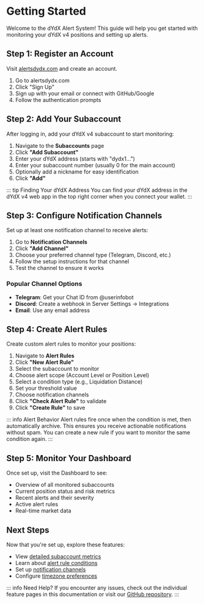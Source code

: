 # Getting Started

Welcome to the dYdX Alert System! This guide will help you get started with monitoring your dYdX v4 positions and setting up alerts.

## Step 1: Register an Account

Visit [alertsdydx.com](https://alertsdydx.com) and create an account.

1. Go to alertsdydx.com
2. Click "Sign Up"
3. Sign up with your email or connect with GitHub/Google
4. Follow the authentication prompts

## Step 2: Add Your Subaccount

After logging in, add your dYdX v4 subaccount to start monitoring:

1. Navigate to the **Subaccounts** page
2. Click **"Add Subaccount"**
3. Enter your dYdX address (starts with "dydx1...")
4. Enter your subaccount number (usually 0 for the main account)
5. Optionally add a nickname for easy identification
6. Click **"Add"**

::: tip Finding Your dYdX Address
You can find your dYdX address in the dYdX v4 web app in the top right corner when you connect your wallet.
:::

## Step 3: Configure Notification Channels

Set up at least one notification channel to receive alerts:

1. Go to **Notification Channels**
2. Click **"Add Channel"**
3. Choose your preferred channel type (Telegram, Discord, etc.)
4. Follow the setup instructions for that channel
5. Test the channel to ensure it works

### Popular Channel Options

- **Telegram**: Get your Chat ID from @userinfobot
- **Discord**: Create a webhook in Server Settings → Integrations
- **Email**: Use any email address

## Step 4: Create Alert Rules

Create custom alert rules to monitor your positions:

1. Navigate to **Alert Rules**
2. Click **"New Alert Rule"**
3. Select the subaccount to monitor
4. Choose alert scope (Account Level or Position Level)
5. Select a condition type (e.g., Liquidation Distance)
6. Set your threshold value
7. Choose notification channels
8. Click **"Check Alert Rule"** to validate
9. Click **"Create Rule"** to save

::: info Alert Behavior
Alert rules fire once when the condition is met, then automatically archive. This ensures you receive actionable notifications without spam. You can create a new rule if you want to monitor the same condition again.
:::

## Step 5: Monitor Your Dashboard

Once set up, visit the Dashboard to see:

- Overview of all monitored subaccounts
- Current position status and risk metrics
- Recent alerts and their severity
- Active alert rules
- Real-time market data

## Next Steps

Now that you're set up, explore these features:

- View [detailed subaccount metrics](/features/subaccounts)
- Learn about [alert rule conditions](/features/alert-rules)
- Set up [notification channels](/features/notification-channels)
- Configure [timezone preferences](/features/settings)

::: info Need Help?
If you encounter any issues, check out the individual feature pages in this documentation or visit our [GitHub repository](https://github.com/justmert/dydx-alerts).
:::
